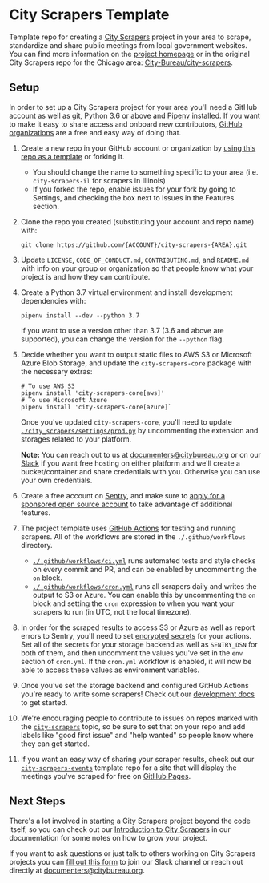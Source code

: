 # City Scrapers Template

Template repo for creating a [City Scrapers](https://cityscrapers.org/) project in your area to scrape, standardize and share public meetings from local government websites. You can find more information on the [project homepage](https://cityscrapers.org/) or in the original City Scrapers repo for the Chicago area: [City-Bureau/city-scrapers](https://github.com/City-Bureau/city-scrapers).

## Setup

In order to set up a City Scrapers project for your area you'll need a GitHub account as well as git, Python 3.6 or above and [Pipenv](https://pipenv.pypa.io/en/latest/) installed. If you want to make it easy to share access and onboard new contributors, [GitHub organizations](https://docs.github.com/en/github/setting-up-and-managing-organizations-and-teams) are a free and easy way of doing that.

1. Create a new repo in your GitHub account or organization by [using this repo as a template](https://help.github.com/en/github/creating-cloning-and-archiving-repositories/creating-a-repository-from-a-template) or forking it.

   - You should change the name to something specific to your area (i.e. `city-scrapers-il` for scrapers in Illinois)
   - If you forked the repo, enable issues for your fork by going to Settings, and checking the box next to Issues in the Features section.

2. Clone the repo you created (substituting your account and repo name) with:

   ```shell
   git clone https://github.com/{ACCOUNT}/city-scrapers-{AREA}.git
   ```

3. Update `LICENSE`, `CODE_OF_CONDUCT.md`, `CONTRIBUTING.md`, and `README.md` with info on your group or organization so that people know what your project is and how they can contribute.

4. Create a Python 3.7 virtual environment and install development dependencies with:

   ```shell
   pipenv install --dev --python 3.7
   ```

   If you want to use a version other than 3.7 (3.6 and above are supported), you can change the version for the `--python` flag.

5. Decide whether you want to output static files to AWS S3 or Microsoft Azure Blob Storage, and update the `city-scrapers-core` package with the necessary extras:

   ```shell
   # To use AWS S3
   pipenv install 'city-scrapers-core[aws]'
   # To use Microsoft Azure
   pipenv install 'city-scrapers-core[azure]`
   ```

   Once you've updated `city-scrapers-core`, you'll need to update [`./city_scrapers/settings/prod.py`](./city_scrapers/settings/prod.py) by uncommenting the extension and storages related to your platform.

   **Note:** You can reach out to us at [documenters@citybureau.org](mailto:documenters@citybureau.org) or on our [Slack](https://airtable.com/shrRv027NLgToRFd6) if you want free hosting on either platform and we'll create a bucket/container and share credentials with you. Otherwise you can use your own credentials.

6. Create a free account on [Sentry](https://sentry.io/), and make sure to [apply for a sponsored open source account](https://sentry.io/for/open-source/) to take advantage of additional features.

7. The project template uses [GitHub Actions](https://docs.github.com/en/actions) for testing and running scrapers. All of the workflows are stored in the `./.github/workflows` directory.

   - [`./.github/workflows/ci.yml`](./.github/workflows/ci.yml) runs automated tests and style checks on every commit and PR, and can be enabled by uncommenting the `on` block.
   - [`./.github/workflows/cron.yml`](./.github/workflows/cron.yml) runs all scrapers daily and writes the output to S3 or Azure. You can enable this by uncommenting the `on` block and setting the `cron` expression to when you want your scrapers to run (in UTC, not the local timezone).

8. In order for the scraped results to access S3 or Azure as well as report errors to Sentry, you'll need to set [encrypted secrets](https://docs.github.com/en/actions/configuring-and-managing-workflows/creating-and-storing-encrypted-secrets) for your actions. Set all of the secrets for your storage backend as well as `SENTRY_DSN` for both of them, and then uncomment the values you've set in the `env` section of `cron.yml`. If the `cron.yml` workflow is enabled, it will now be able to access these values as environment variables.

9. Once you've set the storage backend and configured GitHub Actions you're ready to write some scrapers! Check out our [development docs](https://cityscrapers.org/docs/development/) to get started.

10. We're encouraging people to contribute to issues on repos marked with the [`city-scrapers`](https://github.com/topics/city-scrapers) topic, so be sure to set that on your repo and add labels like "good first issue" and "help wanted" so people know where they can get started.

11. If you want an easy way of sharing your scraper results, check out our [`city-scrapers-events`](https://github.com/City-Bureau/city-scrapers-events) template repo for a site that will display the meetings you've scraped for free on [GitHub Pages](https://pages.github.com/).

## Next Steps

There's a lot involved in starting a City Scrapers project beyond the code itself, so you can check out our [Introduction to City Scrapers](https://cityscrapers.org/docs/introduction/) in our documentation for some notes on how to grow your project.

If you want to ask questions or just talk to others working on City Scrapers projects you can [fill out this form](https://airtable.com/shrRv027NLgToRFd6) to join our Slack channel or reach out directly at [documenters@citybureau.org](mailto:documenters@citybureau.org).
